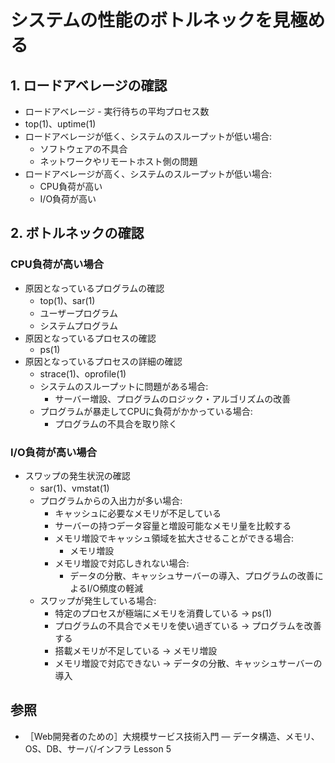# システムの性能のボトルネックを見極める
## 1. ロードアベレージの確認
- ロードアベレージ - 実行待ちの平均プロセス数
- top(1)、uptime(1)
- ロードアベレージが低く、システムのスループットが低い場合:
  - ソフトウェアの不具合
  - ネットワークやリモートホスト側の問題
- ロードアベレージが高く、システムのスループットが低い場合:
  - CPU負荷が高い
  - I/O負荷が高い

## 2. ボトルネックの確認
### CPU負荷が高い場合
- 原因となっているプログラムの確認
  - top(1)、sar(1)
  - ユーザープログラム
  - システムプログラム
- 原因となっているプロセスの確認
  - ps(1)
- 原因となっているプロセスの詳細の確認
  - strace(1)、oprofile(1)
  - システムのスループットに問題がある場合:
    - サーバー増設、プログラムのロジック・アルゴリズムの改善
  - プログラムが暴走してCPUに負荷がかかっている場合:
    - プログラムの不具合を取り除く

### I/O負荷が高い場合
- スワップの発生状況の確認
  - sar(1)、vmstat(1)
  - プログラムからの入出力が多い場合:
    - キャッシュに必要なメモリが不足している
    - サーバーの持つデータ容量と増設可能なメモリ量を比較する
    - メモリ増設でキャッシュ領域を拡大させることができる場合:
      - メモリ増設
    - メモリ増設で対応しきれない場合:
      - データの分散、キャッシュサーバーの導入、プログラムの改善によるI/O頻度の軽減
  - スワップが発生している場合:
    - 特定のプロセスが極端にメモリを消費している -> ps(1)
    - プログラムの不具合でメモリを使い過ぎている -> プログラムを改善する
    - 搭載メモリが不足している -> メモリ増設
    - メモリ増設で対応できない -> データの分散、キャッシュサーバーの導入

## 参照
- ［Web開発者のための］大規模サービス技術入門 ― データ構造、メモリ、OS、DB、サーバ/インフラ Lesson 5
